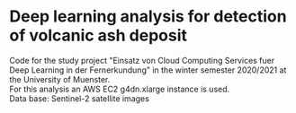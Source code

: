 # Deep learning analysis for detection of volcanic ash deposit
Code for the study project "Einsatz von Cloud Computing Services fuer Deep Learning in der Fernerkundung" in the winter semester 2020/2021 at the University of Muenster.\
For this analysis an AWS EC2 g4dn.xlarge instance is used.\
Data base: Sentinel-2 satellite images
